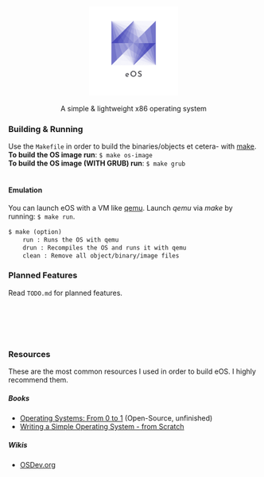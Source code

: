 <p align="center"><img src="logo.png" width="180px" height="auto"></p>
<p align="center">A simple & lightweight x86 operating system</p>


### Building & Running
Use the `Makefile` in order to build the binaries/objects et cetera- with <a href="https://linux.die.net/man/1/make" target="_blank">make</a>.
<br>
**To build the OS image run**: `$ make os-image`
<br>
**To build the OS image (WITH GRUB) run**: `$ make grub`
<br><br>
#### Emulation
You can launch eOS with a VM like <a href="https://www.qemu.org/documentation/" target="_blank">qemu</a>. Launch *qemu* via *make* by running: `$ make run`.

	$ make (option)
		run : Runs the OS with qemu
		drun : Recompiles the OS and runs it with qemu
		clean : Remove all object/binary/image files

### Planned Features
Read `TODO.md` for planned features.

<br>
<br>
<br>
<br>

### Resources
These are the most common resources I used in order to build eOS. I highly recommend them.
##### Books
 - [Operating Systems: From 0 to 1](https://tuhdo.github.io/os01/) (Open-Source, unfinished)
 - [Writing a Simple Operating System - from Scratch](https://www.cs.bham.ac.uk/~exr/lectures/opsys/10_11/lectures/os-dev.pdf)
##### Wikis
 - [OSDev.org](https://wiki.osdev.org/Expanded_Main_Page)
